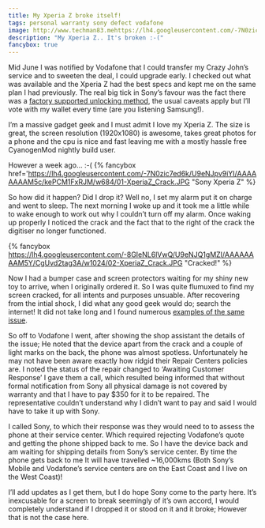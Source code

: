 ```yaml
---
title: My Xperia Z broke itself!
tags: personal warranty sony defect vodafone
image: http://www.techman83.mehttps://lh4.googleusercontent.com/-7N0zic7ed6k/U9eNJpv9iYI/AAAAAAAAM5c/kePCM1FxRJM/w300/01-XperiaZ_Crack.JPG
description: "My Xperia Z.. It's broken :-("
fancybox: true
---
```


Mid June I was notified by Vodafone that I could transfer my Crazy John’s service and to sweeten the deal, I could upgrade early. I checked out what was available and the Xperia Z had the best specs and kept me on the same plan I had previously. The real big tick in Sony’s favour was the fact there was a [factory supported unlocking method](http://developer.sonymobile.com/unlockbootloader/unlock-yourboot-loader/), the usual caveats apply but I’ll vote with my wallet every time (are you listening Samsung!).

I’m a massive gadget geek and I must admit I love my Xperia Z. The size is great, the screen resolution (1920x1080) is awesome, takes great photos for a phone and the cpu is nice and fast leaving me with a mostly hassle free CyanogenMod nightly build user.

However a week ago… :-(
{% fancybox href='https://lh4.googleusercontent.com/-7N0zic7ed6k/U9eNJpv9iYI/AAAAAAAAM5c/kePCM1FxRJM/w684/01-XperiaZ_Crack.JPG "Sony Xperia Z" %}
<!--more-->

So how did it happen? Did I drop it? Well no, I set my alarm put it on charge and went to sleep. The next morning I woke up and it took me a little while to wake enough to work out why I couldn’t turn off my alarm. Once waking up properly I noticed the crack and the fact that to the right of the crack the digitiser no longer functioned.

{% fancybox https://lh4.googleusercontent.com/-8GIeNL6lVwQ/U9eNJQ1gMZI/AAAAAAAAM5Y/CgUvd2tag3A/w1024/02-XperiaZ_Crack.JPG "Cracked!" %}

Now I had a bumper case and screen protectors waiting for my shiny new toy to arrive, when I originally ordered it. So I was quite flumuxed to find my screen cracked, for all intents and purposes unsuable. After recovering from the intial shock, I did what any good geek would do; search the internet! It did not take long and I found numerous [examples of the same issue](http://forum.xda-developers.com/xperia-z/help/xperia-z-zr-ul-z-ultra-display-issue-1-t2515293).

So off to Vodafone I went, after showing the shop assistant the details of the issue; He noted that the device apart from the crack and a couple of light marks on the back, the phone was almost spotless. Unfortunately he may not have been aware exactly how ridgid their Repair Centers policies are. I noted the status of the repair changed to ‘Awaiting Customer Response’ I gave them a call, which resulted being informed that without formal notification from Sony all physical damage is not covered by warranty and that I have to pay $350 for it to be repaired. The representative couldn’t understand why I didn’t want to pay and said I would have to take it up with Sony.

I called Sony, to which their response was they would need to to assess the phone at their service center. Which required rejecting Vodafone’s quote and getting the phone shipped back to me. So I have the device back and am waiting for shipping details from Sony’s service center. By time the phone gets back to me It will have travelled ~16,000kms (Both Sony’s Mobile and Vodafone’s service centers are on the East Coast and I live on the West Coast)!

I’ll add updates as I get them, but I do hope Sony come to the party here. It’s inexcusable for a screen to break seemingly of it’s own accord, I would completely understand if I dropped it or stood on it and it broke; However that is not the case here.
